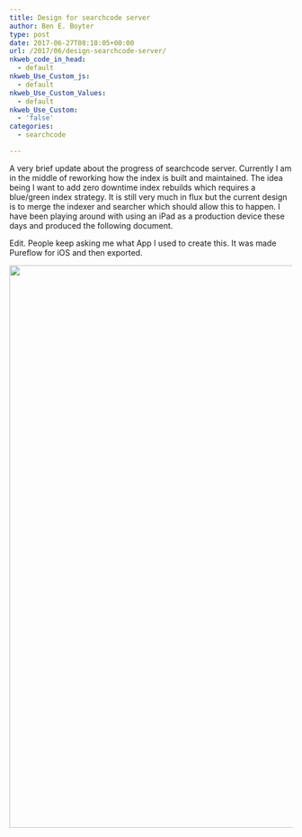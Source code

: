 ```yaml
---
title: Design for searchcode server
author: Ben E. Boyter
type: post
date: 2017-06-27T08:18:05+00:00
url: /2017/06/design-searchcode-server/
nkweb_code_in_head:
  - default
nkweb_Use_Custom_js:
  - default
nkweb_Use_Custom_Values:
  - default
nkweb_Use_Custom:
  - 'false'
categories:
  - searchcode

---
```

A very brief update about the progress of searchcode server. Currently I am in the middle of reworking how the index is built and maintained. The idea being I want to add zero downtime index rebuilds which requires a blue/green index strategy. It is still very much in flux but the current design is to merge the indexer and searcher which should allow this to happen. I have been playing around with using an iPad as a production device these days and produced the following document.

Edit. People keep asking me what App I used to create this. It was made Pureflow for iOS and then exported.

<img class="alignnone size-large" src="https://raw.githubusercontent.com/boyter/searchcode-server/master/assets/design/indexer-pipeline.png" width="1000" height="1000" />